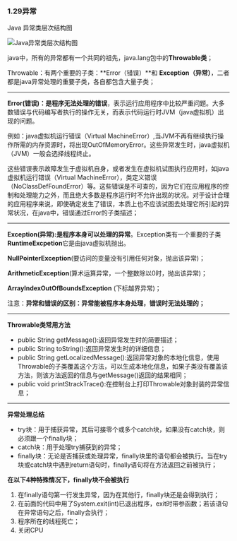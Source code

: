 ### 1.29异常

Java 异常类层次结构图

![Java异常类层次结构图](https://my-blog-to-use.oss-cn-beijing.aliyuncs.com/2019-2/Exception.png)

java中，所有的异常都有一个共同的祖先，java.lang包中的**Throwable类**；

Throwable：有两个重要的子类：**Error（错误）**和 **Exception（异常）**，二者都是java异常处理的重要子类，各自都包含大量子类；

****

**Error(错误)：是程序无法处理的错误**，表示运行应用程序中比较严重问题。大多数错误与代码编写者执行的操作无关，而表示代码运行时JVM（java虚拟机）出现的问题。

例如：java虚拟机运行错误（Virtual MachineError）,当JVM不再有继续执行操作所需的内存资源时，将出现OutOfMemoryError。这些异常发生时，java虚拟机（JVM）一般会选择线程终止。

这些错误表示故障发生于虚拟机自身，或者发生在虚拟机试图执行应用时，如java虚拟机运行错误（Virtual MachineError），类定义错误（NoClassDefFoundError）等。这些错误是不可查的，因为它们在应用程序的控制和处理能力之外，而且绝大多数是程序运行时不允许出现的状况。对于设计合理的应用程序来说，即使确定发生了错误，本质上也不应该试图去处理它所引起的异常状况，在java中，错误通过Error的子类描述；

****

**Exception(异常):是程序本身可以处理的异常**。Exception类有一个重要的子类**RuntimeExcpetion**它是由java虚拟机抛出。

**NullPointerException**(要访问的变量没有引用任何对象，抛出该异常)；

**ArithmeticException**(算术运算异常，一个整数除以0时，抛出该异常)；

**ArrayIndexOutOfBoundsException** (下标越界异常)；

注意：**异常和错误的区别：异常能被程序本身处理，错误时无法处理的；**

****

**Throwable类常用方法**

- public String getMessage():返回异常发生时的简要描述；
- public String toString():返回异常发生时的详细信息；
- public String getLocalizedMessage():返回异常对象的本地化信息，使用Throwable的子类覆盖这个方法，可以生成本地化信息，如果子类没有覆盖该方法，则该方法返回的信息与getMessage()返回的结果相同；
- public void printStrackTrace():在控制台上打印Throwable对象封装的异常信息；

****

**异常处理总结**

- try块：用于捕获异常，其后可接零个或多个catch块，如果没有catch块，则必须跟一个finally块；
- catch块：用于处理try捕获到的异常；
- finally块：无论是否捕获或处理异常，finally块里的语句都会被执行。当在try块或catch块中遇到return语句时，finally语句将在方法返回之前被执行；

**在以下4种特殊情况下，finally块不会被执行**

1. 在finally语句第一行发生异常，因为在其他行，finally块还是会得到执行；
2. 在前面的代码中用了System.exit(int)已退出程序，exit时带参函数；若该语句在异常语句之后，finally会执行；
3. 程序所在的线程死亡；
4. 关闭CPU